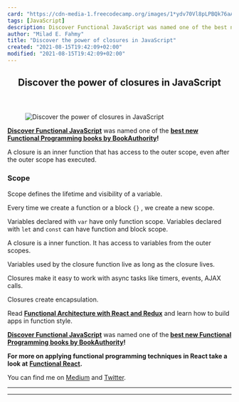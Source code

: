 ```yaml
---
card: "https://cdn-media-1.freecodecamp.org/images/1*ydv70Vl8pLPBQk76aAzaew.jpeg"
tags: [JavaScript]
description: Discover Functional JavaScript was named one of the best new
author: "Milad E. Fahmy"
title: "Discover the power of closures in JavaScript"
created: "2021-08-15T19:42:09+02:00"
modified: "2021-08-15T19:42:09+02:00"
---
```

<div class="site-wrapper">
<main id="site-main" class="site-main outer">
<div class="inner">
<article class="post-full post tag-javascript tag-tech tag-programming tag-productivity tag-learning ">
<header class="post-full-header">
<h1 class="post-full-title">Discover the power of closures in JavaScript</h1>
</header>
<figure class="post-full-image">
<picture>
<source media="(max-width: 700px)" sizes="1px" srcset="data:image/gif;base64,R0lGODlhAQABAIAAAAAAAP///yH5BAEAAAAALAAAAAABAAEAAAIBRAA7 1w">
<source media="(min-width: 701px)" sizes="(max-width: 800px) 400px,
(max-width: 1170px) 700px,
1400px" srcset="https://cdn-media-1.freecodecamp.org/images/1*ydv70Vl8pLPBQk76aAzaew.jpeg 300w,
https://cdn-media-1.freecodecamp.org/images/1*ydv70Vl8pLPBQk76aAzaew.jpeg 600w,
https://cdn-media-1.freecodecamp.org/images/1*ydv70Vl8pLPBQk76aAzaew.jpeg 1000w,
https://cdn-media-1.freecodecamp.org/images/1*ydv70Vl8pLPBQk76aAzaew.jpeg 2000w">
<img onerror="this.style.display='none'" src="https://cdn-media-1.freecodecamp.org/images/1*ydv70Vl8pLPBQk76aAzaew.jpeg" alt="Discover the power of closures in JavaScript">
</picture>
</figure>
<section class="post-full-content">
<div class="post-content">
<p><a href="https://read.amazon.com/kp/embed?asin=B07PBQJYYG&amp;preview=newtab&amp;linkCode=kpe&amp;ref_=cm_sw_r_kb_dp_cm5KCbE5BDJGE" rel="nofollow noopener noopener noopener noopener noopener noopener noopener noopener noopener noopener noopener noopener nofollow noopener nofollow noopener"><strong><strong>Discover Functional JavaScript</strong></strong></a> was named one of the <a href="https://bookauthority.org/books/new-functional-programming-books?t=7p46zt&amp;s=award&amp;book=1095338781" rel="noopener nofollow nofollow noopener"><strong><strong>best new Functional Programming books by BookAuthority</strong></strong></a><strong><strong>!</strong></strong></p>
<p>A closure is an inner function that has access to the outer scope, even after the outer scope has executed.</p>
<h3 id="scope">Scope</h3>
<p>Scope defines the lifetime and visibility of a variable.</p>
<p>Every time we create a function or a block <code>{}</code> , we create a new scope.</p>
<p>Variables declared with <code>var</code> have only function scope. Variables declared with <code>let</code> and <code>const</code> can have function and block scope.</p>
<p>A closure is a inner function. It has access to variables from the outer scopes.</p>
<p>Variables used by the closure function live as long as the closure lives.</p>
<p>Closures make it easy to work with async tasks like timers, events, AJAX calls.</p>
<p>Closures create encapsulation.</p>
<p>Read <a href="https://read.amazon.com/kp/embed?asin=B0846NRJYR&amp;preview=newtab&amp;linkCode=kpe&amp;ref_=cm_sw_r_kb_dp_o.hlEbDD02JB2" rel="noopener nofollow"><strong><strong>Functional Architecture with React and Redux</strong></strong></a> and learn how to build apps in function style.</p>
<p><a href="https://read.amazon.com/kp/embed?asin=B07PBQJYYG&amp;preview=newtab&amp;linkCode=kpe&amp;ref_=cm_sw_r_kb_dp_cm5KCbE5BDJGE&amp;source=post_page---------------------------"><strong><strong>Discover Functional JavaScript</strong></strong></a> was named one of the<strong><strong> </strong></strong><a href="https://bookauthority.org/books/new-functional-programming-books?t=7p46zt&amp;s=award&amp;book=1095338781&amp;source=post_page---------------------------"><strong><strong>best new Functional Programming books by BookAuthority</strong></strong></a><strong><strong>!</strong></strong></p>
<p><strong><strong>For more on applying functional programming techniques in React take a look at</strong></strong> <a href="https://read.amazon.com/kp/embed?asin=B07S1NLFTS&amp;preview=newtab&amp;linkCode=kpe&amp;ref_=cm_sw_r_kb_dp_Pko5CbA30383Y&amp;source=post_page---------------------------"><strong><strong>Functional React</strong></strong></a><strong><strong>.</strong></strong></p>
<p>You can find me on <a href="https://medium.com/@cristiansalcescu">Medium</a> and <a href="https://twitter.com/cristi_salcescu" rel="noopener nofollow nofollow noopener nofollow noopener nofollow noopener">Twitter</a>.</p>
</div>
<hr>
<hr>
</section>
</article>
</div>
</main>
</div>
<!-- Google Tag Manager (noscript) -->
<!-- End Google Tag Manager (noscript) -->
